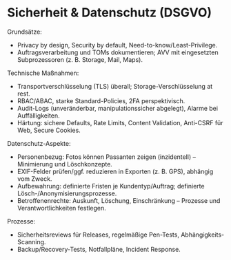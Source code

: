 # Sicherheit & Datenschutz (DSGVO)

Grundsätze:
- Privacy by design, Security by default, Need-to-know/Least-Privilege.
- Auftragsverarbeitung und TOMs dokumentieren; AVV mit eingesetzten Subprozessoren (z. B. Storage, Mail, Maps).

Technische Maßnahmen:
- Transportverschlüsselung (TLS) überall; Storage-Verschlüsselung at rest.
- RBAC/ABAC, starke Standard-Policies, 2FA perspektivisch.
- Audit-Logs (unveränderbar, manipulationssicher abgelegt), Alarme bei Auffälligkeiten.
- Härtung: sichere Defaults, Rate Limits, Content Validation, Anti-CSRF für Web, Secure Cookies.

Datenschutz-Aspekte:
- Personenbezug: Fotos können Passanten zeigen (inzidentell) – Minimierung und Löschkonzepte.
- EXIF-Felder prüfen/ggf. reduzieren in Exporten (z. B. GPS), abhängig vom Zweck.
- Aufbewahrung: definierte Fristen je Kundentyp/Auftrag; definierte Lösch-/Anonymisierungsprozesse.
- Betroffenenrechte: Auskunft, Löschung, Einschränkung – Prozesse und Verantwortlichkeiten festlegen.

Prozesse:
- Sicherheitsreviews für Releases, regelmäßige Pen-Tests, Abhängigkeits-Scanning.
- Backup/Recovery-Tests, Notfallpläne, Incident Response.


